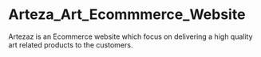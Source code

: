 # Arteza_Art_Ecommmerce_Website
Artezaz is an Ecommerce website which focus on delivering a high quality art related products to the customers.

